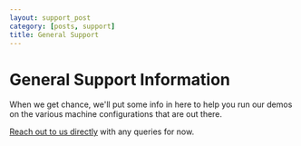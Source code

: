 ```yaml
---
layout: support_post
category: [posts, support]
title: General Support
---
```


# General Support Information

When we get chance, we'll put some info in here to help you run our demos on the various machine configurations that are out there.

[Reach out to us directly](/info.html#contact) with any queries for now.

